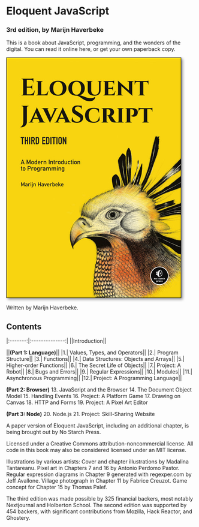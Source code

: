 # Eloquent JavaScript 
### 3rd edition, by Marijn Haverbeke

This is a book about JavaScript, programming, and the wonders of the digital. You can read it online here, or get your own paperback copy.

<a href="http://a-fwd.com/com=marijhaver-20&amp;asin-com=1593279507">
	<img src="img/cover.jpg" alt="Cover image" style="border: 1px solid black; max-width: 100%; box-shadow: 4px 4px 7px rgba(0, 0, 0, 0.4)">
</a>

Written by Marijn Haverbeke.

## Contents
|:-------:|:--------------:|
||Introduction||

||**(Part 1: Language)**||
|1.| Values, Types, and Operators||
|2.| Program Structure||
|3.| Functions||
|4.| Data Structures: Objects and Arrays||
|5.| Higher-order Functions||
|6.| The Secret Life of Objects||
|7.| Project: A Robot||
|8.| Bugs and Errors||
|9.| Regular Expressions||
|10.| Modules||
|11.| Asynchronous Programming||
|12.| Project: A Programming Language||

**(Part 2: Browser)**
13. JavaScript and the Browser
14. The Document Object Model
15. Handling Events
16. Project: A Platform Game
17. Drawing on Canvas
18. HTTP and Forms
19. Project: A Pixel Art Editor

**(Part 3: Node)**
20. Node.js
21. Project: Skill-Sharing Website


A paper version of Eloquent JavaScript, including an additional chapter, is being brought out by No Starch Press.

Licensed under a Creative Commons attribution-noncommercial license. All code in this book may also be considered licensed under an MIT license.

Illustrations by various artists: Cover and chapter illustrations by Madalina Tantareanu. Pixel art in Chapters 7 and 16 by Antonio Perdomo Pastor. Regular expression diagrams in Chapter 9 generated with regexper.com by Jeff Avallone. Village photograph in Chapter 11 by Fabrice Creuzot. Game concept for Chapter 15 by Thomas Palef.

The third edition was made possible by 325 financial backers, most notably Nextjournal and Holberton School. The second edition was supported by 454 backers, with significant contributions from Mozilla, Hack Reactor, and Ghostery.
